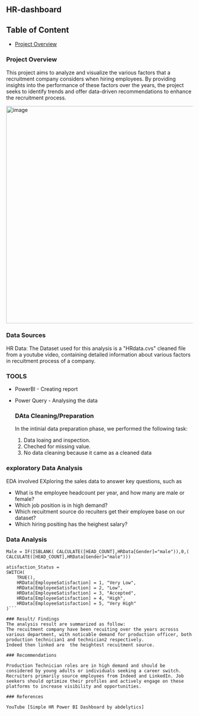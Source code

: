 ## HR-dashboard

## Table of Content
- [Project Overview](#Project-Overview)

### Project Overview
This project aims to analyze and visualize the various factors that a recruitment company considers when hiring employees. By providing insights into the performance of these factors over the years, the project seeks to identify trends and offer data-driven recommendations to enhance the recruitment process.

<img width="587" alt="image" src="https://github.com/user-attachments/assets/99ba05e0-940c-4c2a-b782-eb0e0d3a4ae8" />

### Data Sources
HR Data: The Dataset used for this analysis is a "HRdata.cvs" cleaned file  from a youtube video, containing detailed information about various factors in recuitment process of a company.

### TOOLS

- PowerBI - Creating report
- Power Query - Analysing the data

  ### DAta Cleaning/Preparation
  In the intinial data preparation phase, we performed the following task:
  1. Data loaing and inspection.
  2. Cheched for missing value.
  3. No data cleaning because it came as a cleaned data

### exploratory Data Analysis

EDA involved EXploring the sales data to answer key questions, such as

- What is the employee headcount per year, and how many are male or female?
- Which job position is in high demand?
- Which recuitment source do recuiters get their employee base on our dataset?
- Which hiring positing has the heighest salary?

### Data Analysis

``` measures
Male = IF(ISBLANK( CALCULATE([HEAD_COUNT],HRData[Gender]="male")),0,( CALCULATE([HEAD_COUNT],HRData[Gender]="male")))
```

```Switch DAX function
atisfaction_Status = 
SWITCH(
    TRUE(),
    HRData[EmployeeSatisfaction] = 1, "Very Low",
    HRData[EmployeeSatisfaction] = 2, "Low",
    HRData[EmployeeSatisfaction] = 3, "Accepted",
    HRData[EmployeeSatisfaction] = 4, "High",
    HRData[EmployeeSatisfaction] = 5, "Very High"
)```

### Result/ Findings
The analysis result are summarized as follow:
The recuitment company have been recuiting over the years acrosss various department, with noticable demand for production officer, both  production technician1 and technician2 respectively.
Indeed then linked are  the heightest recuitment source.

### Recommendations

Production Technician roles are in high demand and should be considered by young adults or individuals seeking a career switch.
Recruiters primarily source employees from Indeed and LinkedIn. Job seekers should optimize their profiles and actively engage on these platforms to increase visibility and opportunities.

### References

YouTube [Simple HR Power BI Dashboard by abdelytics]


